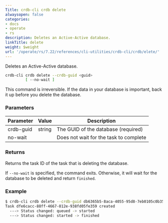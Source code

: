 ```yaml
---
Title: crdb-cli crdb delete
alwaysopen: false
categories:
- docs
- operate
- rs
description: Deletes an Active-Active database.
linkTitle: delete
weight: $weight
url: '/operate/rs/7.22/references/cli-utilities/crdb-cli/crdb/elete/'
---
```


Deletes an Active-Active database.

```sh
crdb-cli crdb delete --crdb-guid <guid>
         [ --no-wait ]
```

This command is irreversible. If the data in your database is important, back it up before you delete the database.

### Parameters

| Parameter           | Value  | Description                         |
|---------------------|--------|-------------------------------------|
| crdb-guid | string | The GUID of the database (required) |
| no-wait             |        | Does not wait for the task to complete |

### Returns

Returns the task ID of the task that is deleting the database.

If `--no-wait` is specified, the command exits. Otherwise, it will wait for the database to be deleted and return `finished`.

### Example

```sh
$ crdb-cli crdb delete --crdb-guid db6365b5-8aca-4055-95d8-7eb0105c0b35
Task dfe6cacc-88ff-4667-812e-938fd05fe359 created
  ---> Status changed: queued -> started
  ---> Status changed: started -> finished
```
